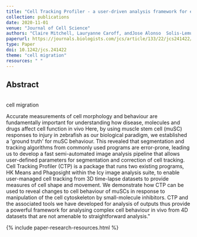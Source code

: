 ```yaml
---
title: "Cell Tracking Profiler - a user-driven analysis framework for evaluating 4D live-cell imaging data"
collection: publications
date: 2020-11-01
venue: "Journal of Cell Science"
authors: "Claire Mitchell, Lauryanne Caroff, andJose Alonso  Solis-Lemus, Constantino Carlos Reyes-Aldasoro, Alessandra Vigilante, Fiona Warburton, Fabrice de Chaumont, Alexandre Dufour, Stephane Dallongeville, Jean-Christophe Olivo-Marin, Robert Knight"
paperurl: https://journals.biologists.com/jcs/article/133/22/jcs241422/226225/Cell-Tracking-Profiler-a-user-driven-analysis
type: Paper
doi: 10.1242/jcs.241422
theme: "cell migration"
resources: " "
---
```

<h2> Abstract </h2>  <br>cell migration

 Accurate measurements of cell morphology and behaviour are fundamentally important for understanding how disease, molecules and drugs affect cell function in vivo Here, by using muscle stem cell (muSC) responses to injury in zebrafish as our biological paradigm, we established a 'ground truth' for muSC behaviour. This revealed that segmentation and tracking algorithms from commonly used programs are error-prone, leading us to develop a fast semi-automated image analysis pipeline that allows user-defined parameters for segmentation and correction of cell tracking. Cell Tracking Profiler (CTP) is a package that runs two existing programs, HK Means and Phagosight within the Icy image analysis suite, to enable user-managed cell tracking from 3D time-lapse datasets to provide measures of cell shape and movement. We demonstrate how CTP can be used to reveal changes to cell behaviour of muSCs in response to manipulation of the cell cytoskeleton by small-molecule inhibitors. CTP and the associated tools we have developed for analysis of outputs thus provide a powerful framework for analysing complex cell behaviour in vivo from 4D datasets that are not amenable to straightforward analysis."

 {% include paper-research-resources.html %}
